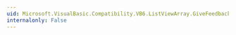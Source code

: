 ```yaml
---
uid: Microsoft.VisualBasic.Compatibility.VB6.ListViewArray.GiveFeedback
internalonly: False
---
```

